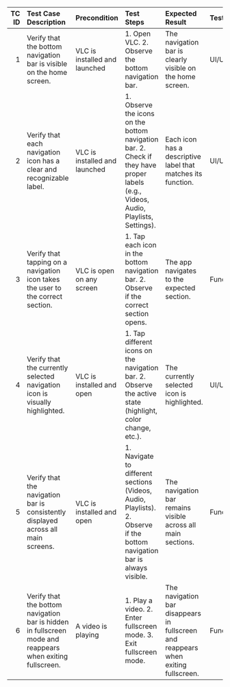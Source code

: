 |   TC ID | Test Case Description                                                                                     | Precondition                  | Test Steps                                                                                                                         | Expected Result                                                                    | Test Type   | Priority   |   Test Data |
|--------:|:----------------------------------------------------------------------------------------------------------|:------------------------------|:-----------------------------------------------------------------------------------------------------------------------------------|:-----------------------------------------------------------------------------------|:------------|:-----------|------------:|
|       1 | Verify that the bottom navigation bar is visible on the home screen.                                      | VLC is installed and launched | 1. Open VLC. 2. Observe the bottom navigation bar.                                                                                 | The navigation bar is clearly visible on the home screen.                          | UI/UX       | High       |         nan |
|       2 | Verify that each navigation icon has a clear and recognizable label.                                      | VLC is installed and launched | 1. Observe the icons on the bottom navigation bar. 2. Check if they have proper labels (e.g., Videos, Audio, Playlists, Settings). | Each icon has a descriptive label that matches its function.                       | UI/UX       | High       |         nan |
|       3 | Verify that tapping on a navigation icon takes the user to the correct section.                           | VLC is open on any screen     | 1. Tap each icon in the bottom navigation bar. 2. Observe if the correct section opens.                                            | The app navigates to the expected section.                                         | Functional  | High       |         nan |
|       4 | Verify that the currently selected navigation icon is visually highlighted.                               | VLC is installed and open     | 1. Tap different icons on the navigation bar. 2. Observe the active state (highlight, color change, etc.).                         | The currently selected icon is highlighted.                                        | UI/UX       | Medium     |         nan |
|       5 | Verify that the navigation bar is consistently displayed across all main screens.                         | VLC is installed and open     | 1. Navigate to different sections (Videos, Audio, Playlists). 2. Observe if the bottom navigation bar is always visible.           | The navigation bar remains visible across all main sections.                       | Functional  | Medium     |         nan |
|       6 | Verify that the bottom navigation bar is hidden in fullscreen mode and reappears when exiting fullscreen. | A video is playing            | 1. Play a video. 2. Enter fullscreen mode. 3. Exit fullscreen mode.                                                                | The navigation bar disappears in fullscreen and reappears when exiting fullscreen. | Functional  | Medium     |         nan |
